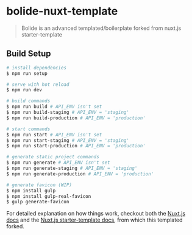# bolide-nuxt-template

> Bolide is an advanced templated/boilerplate forked from nuxt.js starter-template

## Build Setup

``` bash
# install dependencies
$ npm run setup

# serve with hot reload
$ npm run dev

# build commands
$ npm run build # API_ENV isn't set
$ npm run build-staging # API_ENV = 'staging'
$ npm run build-production # API_ENV = 'production'

# start commands
$ npm run start # API_ENV isn't set
$ npm run start-staging # API_ENV = 'staging'
$ npm run start-production # API_ENV = 'production'

# generate static project commands
$ npm run generate # API_ENV isn't set
$ npm run generate-staging # API_ENV = 'staging'
$ npm run generate-production # API_ENV = 'production'

# generate favicon (WIP)
$ npm install gulp
$ npm install gulp-real-favicon
$ gulp generate-favicon

```

For detailed explanation on how things work, checkout both the [Nuxt.js docs](https://github.com/nuxt/nuxt.js) and the [Nuxt.js starter-template docs](https://github.com/nuxt-community/starter-template), from which this templated forked.